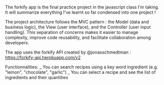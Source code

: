 The forkify app is the final practice project in the javascript class I'm taking.
It will summarize everything I've learnt so far condensed into one project !

The project architecture follows the MVC pattern : the Model (data and business logic), the View (user interface), and the Controller (user input handling). This separation of concerns makes it easier to manage complexity, improve code reusability, and facilitate collaboration among developers.

The app uses the forkify API created by @jonasschmedtman : https://forkify-api.herokuapp.com/v2

Functionnalities:
\_ You can search recipes using a key word ingredient (e.g. "lemon", "chocolate", "garlic")
\_ You can select a recipe and see the list of ingredients and their quantities
